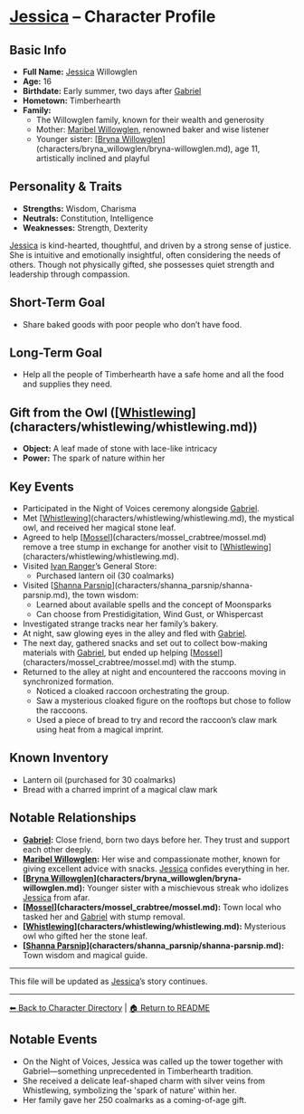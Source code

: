 # [Jessica](jessica_willowglen.md) – Character Profile

## Basic Info
- **Full Name:** [Jessica](jessica_willowglen.md) Willowglen
- **Age:** 16
- **Birthdate:** Early summer, two days after [Gabriel](../gabriel_thatcher/gabriel_thatcher.md)
- **Hometown:** Timberhearth
- **Family:**
  - The Willowglen family, known for their wealth and generosity
  - Mother: [Maribel Willowglen](../maribel_willoglen/maribel-willowglen.md), renowned baker and wise listener
  - Younger sister: [[Bryna Willowglen](../bryna_willowglen/bryna-willowglen.md)](characters/bryna_willowglen/bryna-willowglen.md), age 11, artistically inclined and playful

## Personality & Traits
- **Strengths:** Wisdom, Charisma
- **Neutrals:** Constitution, Intelligence
- **Weaknesses:** Strength, Dexterity

[Jessica](jessica_willowglen.md) is kind-hearted, thoughtful, and driven by a strong sense of justice. She is intuitive and emotionally insightful, often considering the needs of others. Though not physically gifted, she possesses quiet strength and leadership through compassion.

## Short-Term Goal
- Share baked goods with poor people who don’t have food.

## Long-Term Goal
- Help all the people of Timberhearth have a safe home and all the food and supplies they need.

## Gift from the Owl ([[Whistlewing](../whistlewing/whistlewing.md)](characters/whistlewing/whistlewing.md))
- **Object:** A leaf made of stone with lace-like intricacy
- **Power:** The spark of nature within her

## Key Events
- Participated in the Night of Voices ceremony alongside [Gabriel](../gabriel_thatcher/gabriel_thatcher.md).
- Met [[Whistlewing](../whistlewing/whistlewing.md)](characters/whistlewing/whistlewing.md), the mystical owl, and received her magical stone leaf.
- Agreed to help [[Mossel](../mossel_crabtree/mossel.md)](characters/mossel_crabtree/mossel.md) remove a tree stump in exchange for another visit to [[Whistlewing](../whistlewing/whistlewing.md)](characters/whistlewing/whistlewing.md).
- Visited [Ivan Ranger](../ivan_ranger/ivan-ranger.md)’s General Store:
  - Purchased lantern oil (30 coalmarks)
- Visited [[Shanna Parsnip](../shanna_parsnip/shanna-parsnip.md)](characters/shanna_parsnip/shanna-parsnip.md), the town wisdom:
  - Learned about available spells and the concept of Moonsparks
  - Can choose from Prestidigitation, Wind Gust, or Whispercast
- Investigated strange tracks near her family’s bakery.
- At night, saw glowing eyes in the alley and fled with [Gabriel](../gabriel_thatcher/gabriel_thatcher.md).
- The next day, gathered snacks and set out to collect bow-making materials with [Gabriel](../gabriel_thatcher/gabriel_thatcher.md), but ended up helping [[Mossel](../mossel_crabtree/mossel.md)](characters/mossel_crabtree/mossel.md) with the stump.
- Returned to the alley at night and encountered the raccoons moving in synchronized formation.
  - Noticed a cloaked raccoon orchestrating the group.
  - Saw a mysterious cloaked figure on the rooftops but chose to follow the raccoons.
  - Used a piece of bread to try and record the raccoon’s claw mark using heat from a magical imprint.

## Known Inventory
- Lantern oil (purchased for 30 coalmarks)
- Bread with a charred imprint of a magical claw mark

## Notable Relationships
- **[Gabriel](../gabriel_thatcher/gabriel_thatcher.md):** Close friend, born two days before her. They trust and support each other deeply.
- **[Maribel Willowglen](../maribel_willoglen/maribel-willowglen.md):** Her wise and compassionate mother, known for giving excellent advice with snacks. [Jessica](jessica_willowglen.md) confides everything in her.
- **[[Bryna Willowglen](../bryna_willowglen/bryna-willowglen.md)](characters/bryna_willowglen/bryna-willowglen.md):** Younger sister with a mischievous streak who idolizes [Jessica](jessica_willowglen.md) from afar.
- **[[Mossel](../mossel_crabtree/mossel.md)](characters/mossel_crabtree/mossel.md):** Town local who tasked her and [Gabriel](../gabriel_thatcher/gabriel_thatcher.md) with stump removal.
- **[[Whistlewing](../whistlewing/whistlewing.md)](characters/whistlewing/whistlewing.md):** Mysterious owl who gifted her the stone leaf.
- **[[Shanna Parsnip](../shanna_parsnip/shanna-parsnip.md)](characters/shanna_parsnip/shanna-parsnip.md):** Town wisdom and magical guide.

---
This file will be updated as [Jessica](jessica_willowglen.md)’s story continues.

---

[⬅ Back to Character Directory](../character-directory.md) | [🏠 Return to README](../../README.md)


## Notable Events
- On the Night of Voices, Jessica was called up the tower together with Gabriel—something unprecedented in Timberhearth tradition.
- She received a delicate leaf-shaped charm with silver veins from Whistlewing, symbolizing the 'spark of nature' within her.
- Her family gave her 250 coalmarks as a coming-of-age gift.
